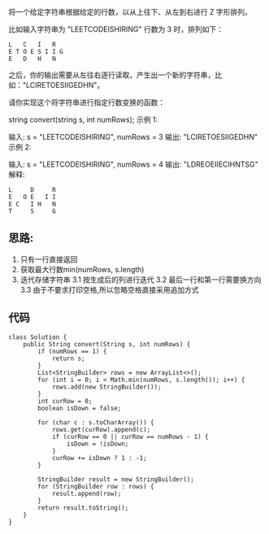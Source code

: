 将一个给定字符串根据给定的行数，以从上往下、从左到右进行 Z 字形排列。

比如输入字符串为 "LEETCODEISHIRING" 行数为 3 时，排列如下：
```
L   C   I   R
E T O E S I I G
E   D   H   N
```

之后，你的输出需要从左往右逐行读取，产生出一个新的字符串，比如："LCIRETOESIIGEDHN"。

请你实现这个将字符串进行指定行数变换的函数：

string convert(string s, int numRows);
示例 1:

输入: s = "LEETCODEISHIRING", numRows = 3
输出: "LCIRETOESIIGEDHN"
示例 2:

输入: s = "LEETCODEISHIRING", numRows = 4
输出: "LDREOEIIECIHNTSG"
解释:
```
L     D     R
E   O E   I I
E C   I H   N
T     S     G
```

## 思路:
1. 只有一行直接返回
2. 获取最大行数min(numRows, s.length)
3. 迭代存储字符串
3.1 按生成后的列进行迭代
3.2 最后一行和第一行需要换方向
3.3 由于不要求打印空格,所以忽略空格直接采用追加方式

## 代码

```
class Solution {
    public String convert(String s, int numRows) {
        if (numRows == 1) {
			return s;
		}
		List<StringBuilder> rows = new ArrayList<>();
		for (int i = 0; i < Math.min(numRows, s.length()); i++) {
			rows.add(new StringBuilder());
		}
		int curRow = 0;
		boolean isDown = false;

		for (char c : s.toCharArray()) {
			rows.get(curRow).append(c);
			if (curRow == 0 || curRow == numRows - 1) {
				isDown = !isDown;
			}
			curRow += isDown ? 1 : -1;
		}

		StringBuilder result = new StringBuilder();
		for (StringBuilder row : rows) {
			result.append(row);
		}
		return result.toString();
    }
}
```